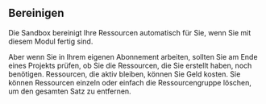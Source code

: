 ## <a name="clean-up"></a>Bereinigen

Die Sandbox bereinigt Ihre Ressourcen automatisch für Sie, wenn Sie mit diesem Modul fertig sind. 

Aber wenn Sie in Ihrem eigenen Abonnement arbeiten, sollten Sie am Ende eines Projekts prüfen, ob Sie die Ressourcen, die Sie erstellt haben, noch benötigen. Ressourcen, die aktiv bleiben, können Sie Geld kosten. Sie können Ressourcen einzeln oder einfach die Ressourcengruppe löschen, um den gesamten Satz zu entfernen.
